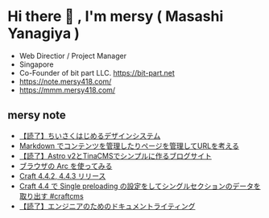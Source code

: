 # Hi there 👋 , I'm mersy ( Masashi Yanagiya )

- Web Directior / Project Manager
- Singapore
- Co-Founder of bit part LLC. https://bit-part.net
- https://note.mersy418.com/
- https://mmm.mersy418.com/

## mersy note
<!-- BLOG-POST-LIST:START -->
- [【読了】ちいさくはじめるデザインシステム](https://note.mersy418.com/article/book-4802512481?utm_source=feed)
- [Markdown でコンテンツを管理したりページを管理してURLを考える](https://note.mersy418.com/article/markdown-content-management-url?utm_source=feed)
- [【読了】Astro v2とTinaCMSでシンプルに作るブログサイト](https://note.mersy418.com/article/book-b0bytxft9r?utm_source=feed)
- [ブラウザの Arc を使ってみる](https://note.mersy418.com/article/browser-arc?utm_source=feed)
- [Craft 4.4.2, 4.4.3 リリース](https://note.mersy418.com/article/craft-4-4-3?utm_source=feed)
- [Craft 4.4 で Single preloading の設定をしてシングルセクションのデータを取り出す #craftcms](https://note.mersy418.com/article/craft-4-4-single-preloading?utm_source=feed)
- [【読了】エンジニアのためのドキュメントライティング](https://note.mersy418.com/article/book-b0bxsyf2n4?utm_source=feed)
<!-- BLOG-POST-LIST:END -->
